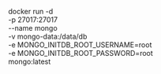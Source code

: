 docker run -d \
    -p 27017:27017 \
    --name mongo \
    -v mongo-data:/data/db \
    -e MONGO_INITDB_ROOT_USERNAME=root \
    -e MONGO_INITDB_ROOT_PASSWORD=root \
    mongo:latest